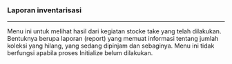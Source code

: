 ### Laporan inventarisasi
<hr>
Menu ini untuk melihat hasil dari kegiatan stocke take yang telah dilakukan. Bentuknya berupa laporan (report) yang memuat informasi tentang jumlah koleksi yang hilang, yang sedang dipinjam dan sebaginya. Menu ini tidak berfungsi apabila proses Initialize belum dilakukan.
